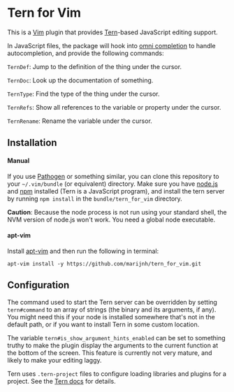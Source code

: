 # Tern for Vim

This is a [Vim][vim] plugin that provides [Tern][tern]-based
JavaScript editing support.

[vim]: http://www.vim.org/
[tern]: http://ternjs.net

In JavaScript files, the package will hook into
[omni completion][omni] to handle autocompletion, and provide the
following commands:

[omni]: http://vimdoc.sourceforge.net/htmldoc/version7.html#new-omni-completion

`TernDef`: Jump to the definition of the thing under the cursor.

`TernDoc`: Look up the documentation of something.

`TernType`: Find the type of the thing under the cursor.

`TernRefs`: Show all references to the variable or property under the
cursor.

`TernRename`: Rename the variable under the cursor.

## Installation

#### Manual

If you use [Pathogen][path] or something similar, you can clone this
repository to your `~/.vim/bundle` (or equivalent) directory. Make
sure you have [node.js][node] and [npm][npm] installed (Tern is a
JavaScript program), and install the tern server by running `npm
install` in the `bundle/tern_for_vim` directory.

__Caution__:
Because the node process is not run using your standard shell, the NVM version of node.js won't work.
You need a global node executable.

#### apt-vim

Install [apt-vim](https://github.com/egalpin/apt-vim) and then run the
following in terminal:

`apt-vim install -y https://github.com/marijnh/tern_for_vim.git`


## Configuration

The command used to start the Tern server can be overridden by setting
`tern#command` to an array of strings (the binary and its arguments,
if any). You might need this if your node is installed somewhere
that's not in the default path, or if you want to install Tern in some
custom location.

The variable `tern#is_show_argument_hints_enabled` can be set to
something truthy to make the plugin display the arguments to the
current function at the bottom of the screen. This feature is
currently not very mature, and likely to make your editing laggy.

Tern uses `.tern-project` files to configure loading libraries and
plugins for a project. See the [Tern docs][docs] for details.

[docs]: http://ternjs.net/doc/manual.html#configuration
[path]: https://github.com/tpope/vim-pathogen
[node]: http://nodejs.org/
[npm]: https://npmjs.org/
